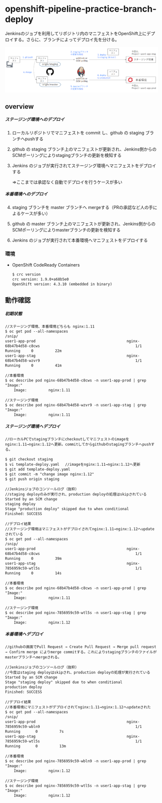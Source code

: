 # openshift-pipeline-practice-branch-deploy

Jenkinsのジョブを利用してリポジトリ内のマニフェストをOpenShift上にデプロイする。さらに、ブランチによってデプロイ先を分ける。

![overview](branch-deploy-overview.png)

## overview

##### ステージング環境へのデプロイ

1. ローカルリポジトリでマニフェストを commit し、github の staging ブランチへpushする

2. github の staging ブランチ上のマニフェストが更新され、Jenkins側からのSCMポーリングによりstagingブランチの更新を検知する

3. Jenkins のジョブが実行されてステージング環境へマニフェストをデプロイする

   ⇒ここまでは承認なく自動でデプロイを行うケースが多い

   

##### 本番環境へのデプロイ

4. staging ブランチを master ブランチへ mergeする（PRの承認など人の手によるケースが多い）

5. github の master ブランチ上のマニフェストが更新され、Jenkins側からのSCMポーリングによりmasterブランチの更新を検知する

6. Jenkins のジョブが実行されて本番環境へマニフェストをデプロイする



### 環境

- OpenShift CodeReady Containers

  ```
  $ crc version
  crc version: 1.9.0+a68b5e0
  OpenShift version: 4.3.10 (embedded in binary)
  ```



## 動作確認

##### 初期状態

```
//ステージング環境、本番環境どちらも nginx:1.11
$ oc get pod --all-namespaces
/snip/
user1-app-prod                                          nginx-68b47b4d58-c8cws                                            1/1     Running     0          22m
user1-app-stag                                          nginx-68b47b4d58-wzvr9                                            1/1     Running     0          41m

//本番環境
$ oc describe pod nginx-68b47b4d58-c8cws -n user1-app-prod | grep "Image:"
    Image:          nginx:1.11

//ステージング環境
$ oc describe pod nginx-68b47b4d58-wzvr9 -n user1-app-stag | grep "Image:"
    Image:          nginx:1.11
```

##### ステージング環境へデプロイ

```
//ローカルPCでstagingブランチにcheckoutしてマニフェストのimageをnginx:1.11→nginx:1.12へ更新。commitしてからgithubのstagingブランチへpushする。

$ git checkout staging
$ vi template-deploy.yaml 　//imageをnginx:1.11→nginx:1.12へ更新
$ git add template-deploy.yaml
$ git commit -m "change image nginx:1.12"
$ git push origin staging

//Jenkinsジョブのコンソールログ（抜粋）
//staging deployのみが実行され、production deployの処理はskipされている
Started by an SCM change
staging deploy
Stage "production deploy" skipped due to when conditional
Finished: SUCCESS

//デプロイ結果
//ステージング環境はマニフェストがデプロイされてnginx:1.11→nginx:1.12へupdateされている
$ oc get pod --all-namespaces
/snip/
user1-app-prod                                          nginx-68b47b4d58-c8cws                                            1/1     Running     0          39m
user1-app-stag                                          nginx-7856959c59-wtl5s                                            1/1     Running     0          14s

//本番環境
$ oc describe pod nginx-68b47b4d58-c8cws -n user1-app-prod | grep "Image:"
    Image:          nginx:1.11

//ステージング環境
$ oc describe pod nginx-7856959c59-wtl5s -n user1-app-stag | grep "Image:"
    Image:          nginx:1.12
```

##### 本番環境へデプロイ

```
//githubの画面でPull Request → Create Pull Request → Merge pull request → Confirm merge によりmerge commitする。これによりstagingブランチのファイルがmasterブランチへmergeされる。

//Jenkinsジョブのコンソールログ（抜粋）
//今度はstaging deployはskipされ、production deployの処理が実行されている
Started by an SCM change
Stage "staging deploy" skipped due to when conditional
production deploy
Finished: SUCCESS

//デプロイ結果
//本番環境にマニフェストがデプロイされてnginx:1.11→nginx:1.12へupdateされた
$ oc get pod --all-namespaces
/snip/
user1-app-prod                                          nginx-7856959c59-wbln9                                            1/1     Running       0          7s
user1-app-stag                                          nginx-7856959c59-wtl5s                                            1/1     Running       0          13m

//本番環境
$ oc describe pod nginx-7856959c59-wbln9 -n user1-app-prod | grep "Image:"
    Image:          nginx:1.12

//ステージング環境
$ oc describe pod nginx-7856959c59-wtl5s -n user1-app-stag | grep "Image:"
    Image:          nginx:1.12
```

